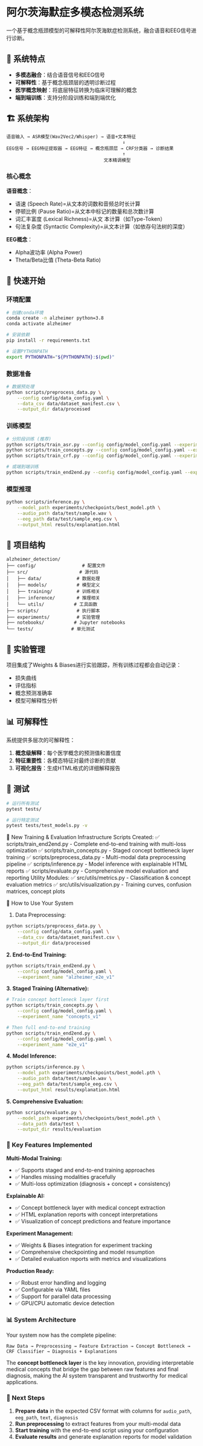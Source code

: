 # 阿尔茨海默症多模态检测系统

一个基于概念瓶颈模型的可解释性阿尔茨海默症检测系统，融合语音和EEG信号进行诊断。

## 🎯 系统特点

- **多模态融合**：结合语音信号和EEG信号
- **可解释性**：基于概念瓶颈层的透明诊断过程
- **医学概念映射**：将底层特征转换为临床可理解的概念
- **端到端训练**：支持分阶段训练和端到端优化

## 🏗️ 系统架构

```
语音输入 → ASR模型(Wav2Vec2/Whisper) → 语音+文本特征
                                           ↓
EEG信号 → EEG特征提取器 → EEG特征 → 概念瓶颈层 → CRF分类器 → 诊断结果
                                           ↑
                                    文本精调模型
```

### 核心概念

**语音概念**：
- 语速 (Speech Rate)=从文本的词数和音频总时长计算
- 停顿比例 (Pause Ratio)=从文本中<pause>标记的数量和总次数计算
- 词汇丰富度 (Lexical Richness)=从文 本计算（如Type-Token）
- 句法复杂度 (Syntactic Complexity)=从文本计算（如依存句法树的深度）

**EEG概念**：
- Alpha波功率 (Alpha Power)
- Theta/Beta比值 (Theta-Beta Ratio)

## 🚀 快速开始

### 环境配置

```bash
# 创建conda环境
conda create -n alzheimer python=3.8
conda activate alzheimer

# 安装依赖
pip install -r requirements.txt

# 设置PYTHONPATH
export PYTHONPATH="${PYTHONPATH}:$(pwd)"
```

### 数据准备

```bash
# 数据预处理
python scripts/preprocess_data.py \
    --config config/data_config.yaml \
    --data_csv data/dataset_manifest.csv \
    --output_dir data/processed
```

### 训练模型

```bash
# 分阶段训练 (推荐)
python scripts/train_asr.py --config config/model_config.yaml --experiment_name "asr_v1"
python scripts/train_concepts.py --config config/model_config.yaml --experiment_name "concepts_v1"
python scripts/train_crf.py --config config/model_config.yaml --experiment_name "crf_v1"

# 或端到端训练
python scripts/train_end2end.py --config config/model_config.yaml --experiment_name "e2e_v1"
```

### 模型推理

```bash
python scripts/inference.py \
    --model_path experiments/checkpoints/best_model.pth \
    --audio_path data/test/sample.wav \
    --eeg_path data/test/sample_eeg.csv \
    --output_html results/explanation.html
```

## 📁 项目结构

```
alzheimer_detection/
├── config/                 # 配置文件
├── src/                   # 源代码
│   ├── data/             # 数据处理
│   ├── models/           # 模型定义
│   ├── training/         # 训练相关
│   ├── inference/        # 推理相关
│   └── utils/           # 工具函数
├── scripts/              # 执行脚本
├── experiments/          # 实验管理
├── notebooks/           # Jupyter notebooks
└── tests/              # 单元测试
```

## 🔬 实验管理

项目集成了Weights & Biases进行实验跟踪，所有训练过程都会自动记录：
- 损失曲线
- 评估指标
- 概念预测准确率
- 模型可解释性分析

## 📊 可解释性

系统提供多层次的可解释性：
1. **概念级解释**：每个医学概念的预测值和置信度
2. **特征重要性**：各模态特征对最终诊断的贡献
3. **可视化报告**：生成HTML格式的详细解释报告

## 🧪 测试

```bash
# 运行所有测试
pytest tests/

# 运行特定测试
pytest tests/test_models.py -v
```



🔧 New Training & Evaluation Infrastructure
Scripts Created:
✅ scripts/train_end2end.py - Complete end-to-end training with multi-loss optimization
✅ scripts/train_concepts.py - Staged concept bottleneck layer training
✅ scripts/preprocess_data.py - Multi-modal data preprocessing pipeline
✅ scripts/inference.py - Model inference with explainable HTML reports
✅ scripts/evaluate.py - Comprehensive model evaluation and reporting
Utility Modules:
✅ src/utils/metrics.py - Classification & concept evaluation metrics
✅ src/utils/visualization.py - Training curves, confusion matrices, concept plots

🚀 How to Use Your System
1. Data Preprocessing:
```bash
python scripts/preprocess_data.py \
    --config config/data_config.yaml \
    --data_csv data/dataset_manifest.csv \
    --output_dir data/processed
```

**2. End-to-End Training:**
```bash
python scripts/train_end2end.py \
    --config config/model_config.yaml \
    --experiment_name "alzheimer_e2e_v1"
```

**3. Staged Training (Alternative):**
```bash
# Train concept bottleneck layer first
python scripts/train_concepts.py \
    --config config/model_config.yaml \
    --experiment_name "concepts_v1"

# Then full end-to-end training
python scripts/train_end2end.py \
    --config config/model_config.yaml \
    --experiment_name "e2e_v1"
```

**4. Model Inference:**
```bash
python scripts/inference.py \
    --model_path experiments/checkpoints/best_model.pth \
    --audio_path data/test/sample.wav \
    --eeg_path data/test/sample_eeg.csv \
    --output_html results/explanation.html
```

**5. Comprehensive Evaluation:**
```bash
python scripts/evaluate.py \
    --model_path experiments/checkpoints/best_model.pth \
    --data_path data/test \
    --output_dir results/evaluation
```

### **🎯 Key Features Implemented**

**Multi-Modal Training:**
- ✅ Supports staged and end-to-end training approaches
- ✅ Handles missing modalities gracefully  
- ✅ Multi-loss optimization (diagnosis + concept + consistency)

**Explainable AI:**
- ✅ Concept bottleneck layer with medical concept extraction
- ✅ HTML explanation reports with concept interpretations
- ✅ Visualization of concept predictions and feature importance

**Experiment Management:**
- ✅ Weights & Biases integration for experiment tracking
- ✅ Comprehensive checkpointing and model resumption
- ✅ Detailed evaluation reports with metrics and visualizations

**Production Ready:**
- ✅ Robust error handling and logging
- ✅ Configurable via YAML files
- ✅ Support for parallel data processing
- ✅ GPU/CPU automatic device detection

### **📊 System Architecture**

Your system now has the complete pipeline:

```
Raw Data → Preprocessing → Feature Extraction → Concept Bottleneck → CRF Classifier → Diagnosis + Explanations
```

The **concept bottleneck layer** is the key innovation, providing interpretable medical concepts that bridge the gap between raw features and final diagnosis, making the AI system transparent and trustworthy for medical applications.

### **🔬 Next Steps**

1. **Prepare data** in the expected CSV format with columns for `audio_path`, `eeg_path`, `text`, `diagnosis`
2. **Run preprocessing** to extract features from your multi-modal data
3. **Start training** with the end-to-end script using your configuration
4. **Evaluate results** and generate explanation reports for model validation






